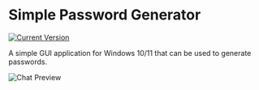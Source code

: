 # Simple Password Generator

[![Current Version](https://img.shields.io/github/v/release/vict-programmer/simple-password-generator?style=for-the-badge)](https://github.com/vict-programmer/simple-password-generator/releases/tag/v0.1.0)

A simple GUI application for Windows 10/11 that can be used to generate passwords.


![Chat Preview](https://i.ibb.co/mBz521x/2022-02-17-164534.png)

